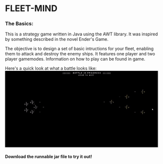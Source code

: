 # FLEET-MIND
### The Basics:
This is a strategy game written in Java using the AWT library. It was inspired by something described in the novel Ender's Game.

The objective is to design a set of basic intructions for your fleet, enabling them to attack and destroy the enemy ships.
It features one player and two player gamemodes. Information on how to play can be found in game.

Here's a quick look at what a battle looks like:
![Output sample](https://github.com/Elliott-Song/Fleet-Mind/blob/master/demo.gif)

#### Download the runnable jar file to try it out!
